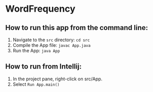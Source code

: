 # WordFrequency

## How to run this app from the command line:
1. Navigate to the `src` directory: `cd src`
2. Compile the App file: `javac App.java`
3. Run the App: `java App`

## How to run from Intellij:
1. In the project pane, right-click on src/App.
2. Select `Run App.main()`

